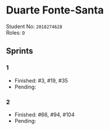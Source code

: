 # Duarte Fonte-Santa

Student No: `2018274628`  
Roles: `D`

## Sprints

### 1

* Finished: #3, #19, #35
* Pending:

### 2
* Finished: #66, #94, #104
* Pending: 
